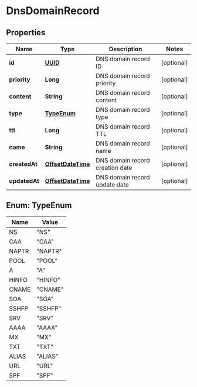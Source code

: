 # DnsDomainRecord

## Properties
Name | Type | Description | Notes
------------ | ------------- | ------------- | -------------
**id** | [**UUID**](UUID.md) | DNS domain record ID |  [optional]
**priority** | **Long** | DNS domain record priority |  [optional]
**content** | **String** | DNS domain record content |  [optional]
**type** | [**TypeEnum**](#TypeEnum) | DNS domain record type |  [optional]
**ttl** | **Long** | DNS domain record TTL |  [optional]
**name** | **String** | DNS domain record name |  [optional]
**createdAt** | [**OffsetDateTime**](OffsetDateTime.md) | DNS domain record creation date |  [optional]
**updatedAt** | [**OffsetDateTime**](OffsetDateTime.md) | DNS domain record update date |  [optional]

<a name="TypeEnum"></a>
## Enum: TypeEnum
Name | Value
---- | -----
NS | &quot;NS&quot;
CAA | &quot;CAA&quot;
NAPTR | &quot;NAPTR&quot;
POOL | &quot;POOL&quot;
A | &quot;A&quot;
HINFO | &quot;HINFO&quot;
CNAME | &quot;CNAME&quot;
SOA | &quot;SOA&quot;
SSHFP | &quot;SSHFP&quot;
SRV | &quot;SRV&quot;
AAAA | &quot;AAAA&quot;
MX | &quot;MX&quot;
TXT | &quot;TXT&quot;
ALIAS | &quot;ALIAS&quot;
URL | &quot;URL&quot;
SPF | &quot;SPF&quot;
